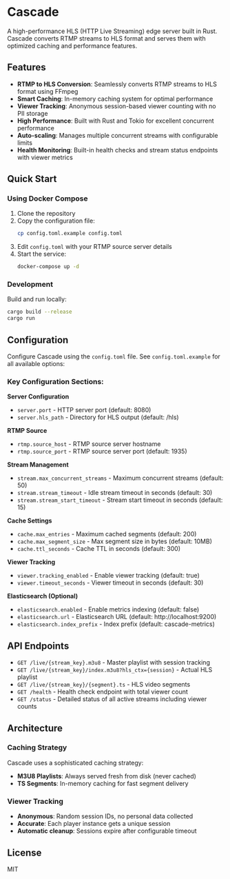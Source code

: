 # Cascade

A high-performance HLS (HTTP Live Streaming) edge server built in Rust. Cascade converts RTMP streams to HLS format and serves them with optimized caching and performance features.

## Features

- **RTMP to HLS Conversion**: Seamlessly converts RTMP streams to HLS format using FFmpeg
- **Smart Caching**: In-memory caching system for optimal performance
- **Viewer Tracking**: Anonymous session-based viewer counting with no PII storage
- **High Performance**: Built with Rust and Tokio for excellent concurrent performance
- **Auto-scaling**: Manages multiple concurrent streams with configurable limits
- **Health Monitoring**: Built-in health checks and stream status endpoints with viewer metrics

## Quick Start

### Using Docker Compose

1. Clone the repository
2. Copy the configuration file:
   ```bash
   cp config.toml.example config.toml
   ```
3. Edit `config.toml` with your RTMP source server details
4. Start the service:
   ```bash
   docker-compose up -d
   ```

### Development

Build and run locally:
```bash
cargo build --release
cargo run
```

## Configuration

Configure Cascade using the `config.toml` file. See `config.toml.example` for all available options:

### Key Configuration Sections:

**Server Configuration**
- `server.port` - HTTP server port (default: 8080)
- `server.hls_path` - Directory for HLS output (default: /hls)

**RTMP Source**
- `rtmp.source_host` - RTMP source server hostname
- `rtmp.source_port` - RTMP source server port (default: 1935)

**Stream Management**
- `stream.max_concurrent_streams` - Maximum concurrent streams (default: 50)
- `stream.stream_timeout` - Idle stream timeout in seconds (default: 30)
- `stream.stream_start_timeout` - Stream start timeout in seconds (default: 15)

**Cache Settings**
- `cache.max_entries` - Maximum cached segments (default: 200)
- `cache.max_segment_size` - Max segment size in bytes (default: 10MB)
- `cache.ttl_seconds` - Cache TTL in seconds (default: 300)

**Viewer Tracking**
- `viewer.tracking_enabled` - Enable viewer tracking (default: true)
- `viewer.timeout_seconds` - Viewer timeout in seconds (default: 30)

**Elasticsearch (Optional)**
- `elasticsearch.enabled` - Enable metrics indexing (default: false)
- `elasticsearch.url` - Elasticsearch URL (default: http://localhost:9200)
- `elasticsearch.index_prefix` - Index prefix (default: cascade-metrics)

## API Endpoints

- `GET /live/{stream_key}.m3u8` - Master playlist with session tracking
- `GET /live/{stream_key}/index.m3u8?hls_ctx={session}` - Actual HLS playlist
- `GET /live/{stream_key}/{segment}.ts` - HLS video segments
- `GET /health` - Health check endpoint with total viewer count
- `GET /status` - Detailed status of all active streams including viewer counts

## Architecture

### Caching Strategy
Cascade uses a sophisticated caching strategy:
- **M3U8 Playlists**: Always served fresh from disk (never cached)
- **TS Segments**: In-memory caching for fast segment delivery

### Viewer Tracking
- **Anonymous**: Random session IDs, no personal data collected
- **Accurate**: Each player instance gets a unique session
- **Automatic cleanup**: Sessions expire after configurable timeout

## License

MIT
